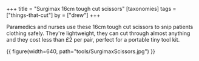 +++
title = "Surgimax 16cm tough cut scissors"
[taxonomies]
tags = ["things-that-cut"]
by = ["drew"]
+++

Paramedics and nurses use these 16cm tough cut scissors to snip patients clothing safely. 
They're lightweight, they can cut through almost anything and they cost less than £2 per pair, perfect for a portable tiny tool kit.

{{ figure(width=640, path="tools/SurgimaxScissors.jpg") }}